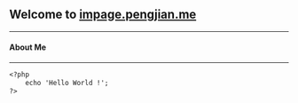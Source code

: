 ## Welcome to [impage.pengjian.me](http://blog.pengjian.me/)
---

#### About Me

---

```markdown
<?php
    echo 'Hello World !';
?>

```